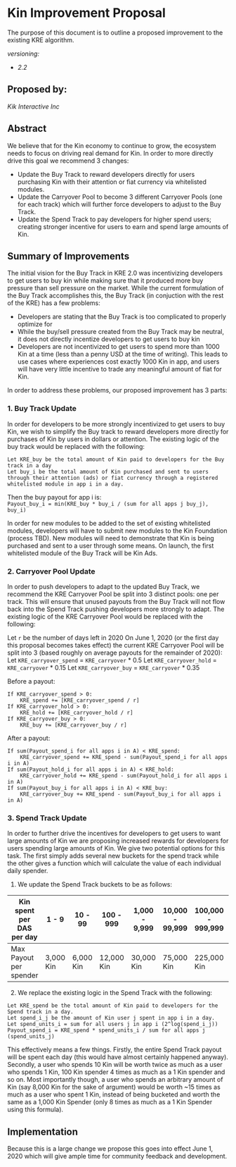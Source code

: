 # Kin Improvement Proposal
The purpose of this document is to outline a proposed improvement to the existing KRE algorithm. 

*versioning:*
- *2.2*

## Proposed by:
*Kik Interactive Inc*

## Abstract
We believe that for the Kin economy to continue to grow, the ecosystem needs to focus on driving real demand for Kin. In order to more directly drive this goal we recommend 3 changes:
- Update the Buy Track to reward developers directly for users purchasing Kin with their attention or fiat currency via whitelisted modules.
- Update the Carryover Pool to become 3 different Carryover Pools (one for each track) which will further force developers to adjust to the Buy Track.
- Update the Spend Track to pay developers for higher spend users; creating stronger incentive for users to earn and spend large amounts of Kin.

## Summary of Improvements
The initial vision for the Buy Track in KRE 2.0 was incentivizing developers to get users to buy kin while making sure that it produced more buy pressure than sell pressure on the market. While the current formulation of the Buy Track accomplishes this, the Buy Track (in conjuction with the rest of the KRE) has a few problems:
- Developers are stating that the Buy Track is too complicated to properly optimize for
- While the buy/sell pressure created from the Buy Track may be neutral, it does not directly incentize developers to get users to buy kin
- Developers are not incentivized to get users to spend more than 1000 Kin at a time (less than a penny USD at the time of writing). This leads to use cases where experiences cost exactly 1000 Kin in app, and users will have very little incentive to trade any meaningful amount of fiat for Kin.

In order to address these problems, our proposed improvement has 3 parts:
### 1. Buy Track Update
In order for developers to be more strongly incentivized to get users to buy Kin, we wish to simplify the Buy track to reward developers more directly for purchases of Kin by users in dollars or attention. The existing logic of the buy track would be replaced with the following:<br/>

`Let KRE_buy be the total amount of Kin paid to developers for the Buy track in a day`<br/>
`Let buy_i be the total amount of Kin purchased and sent to users through their attention (ads) or fiat currency through a registered whitelisted module in app i in a day.`  <br/>

Then the buy payout for app i is:  
`Payout_buy_i = min(KRE_buy * buy_i / (sum for all apps j buy_j), buy_i)`

In order for new modules to be added to the set of existing whitelisted modules, developers will have to submit new modules to the Kin Foundation (process TBD). New modules will need to demonstrate that Kin is being purchased and sent to a user through some means. On launch, the first whitelisted module of the Buy Track will be Kin Ads.

### 2. Carryover Pool Update
In order to push developers to adapt to the updated Buy Track, we recommend the KRE Carryover Pool be split into 3 distinct pools: one per track. This will ensure that unused payouts from the Buy Track will not flow back into the Spend Track pushing developers more strongly to adapt. The existing logic of the KRE Carryover Pool would be replaced with the following: <br/>

Let `r` be the number of days left in 2020
On June 1, 2020 (or the first day this proposal becomes takes effect) the current KRE Carryover Pool will be split into 3 (based roughly on average payouts for the remainder of 2020):
Let `KRE_carryover_spend` = `KRE_carryover` * 0.5
Let `KRE_carryover_hold` = `KRE_carryover` * 0.15
Let `KRE_carryover_buy` = `KRE_carryover` * 0.35

Before a payout:
```
If KRE_carryover_spend > 0:
    KRE_spend += [KRE_carryover_spend / r]
If KRE_carryover_hold > 0:
    KRE_hold += [KRE_carryover_hold / r]
If KRE_carryover_buy > 0:
    KRE_buy += [KRE_carryover_buy / r]
```

After a payout:
```
If sum(Payout_spend_i for all apps i in A) < KRE_spend:
    KRE_carryover_spend += KRE_spend - sum(Payout_spend_i for all apps i in A)
If sum(Payout_hold_i for all apps i in A) < KRE_hold:
    KRE_carryover_hold += KRE_spend - sum(Payout_hold_i for all apps i in A)
If sum(Payout_buy_i for all apps i in A) < KRE_buy:
    KRE_carryover_buy += KRE_spend - sum(Payout_buy_i for all apps i in A)
```

### 3. Spend Track Update
In order to further drive the incentives for developers to get users to want large amounts of Kin we are proposing increased rewards for developers for users spending large amounts of Kin.
We give two potential options for this task. The first simply adds several new buckets for the spend track while the other gives a function which will calculate the value of each individual daily spender.
1. We update the Spend Track buckets to be as follows:
  
Kin spent per DAS per day | 1 - 9 | 10 - 99 | 100 - 999 | 1,000 - 9,999 | 10,000 - 99,999 | 100,000 - 999,999 | 1,000,000+
--------------------------|-------|---------|-----------|---------------|-----------------|-------------------|-----------
Max Payout per spender | 3,000 Kin | 6,000 Kin | 12,000 Kin | 30,000 Kin | 75,000 Kin | 225,000 Kin | 750,000 Kin

2. We replace the existing logic in the Spend Track with the following:
 
`Let KRE_spend be the total amount of Kin paid to developers for the Spend track in a day.` <br/>
`Let spend_i_j be the amount of Kin user j spent in app i in a day.` <br/>
`Let spend_units_i = sum for all users j in app i (2^log(spend_i_j))` <br/>
`Payout_spend_i = KRE_spend * spend_units_i / sum for all apps j (spend_units_j)`

This effectively means a few things. Firstly, the entire Spend Track payout will be spent each day (this would have almost certainly happened anyway). Secondly, a user who spends 10 Kin will be worth twice as much as a user who spends 1 Kin, 100 Kin spender 4 times as much as a 1 Kin spender and so on. Most importantly though, a user who spends an arbitrary amount of Kin (say 8,000 Kin for the sake of argument) would be worth ~15 times as much as a user who spent 1 Kin, instead of being bucketed and worth the same as a 1,000 Kin Spender (only 8 times as much as a 1 Kin Spender using this formula). 

## Implementation
Because this is a large change we propose this goes into effect June 1, 2020 which will give ample time for community feedback and development.
